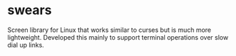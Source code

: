# swears
Screen library for Linux that works similar to curses but is much more lightweight.
Developed this mainly to support terminal operations over slow dial up links.
